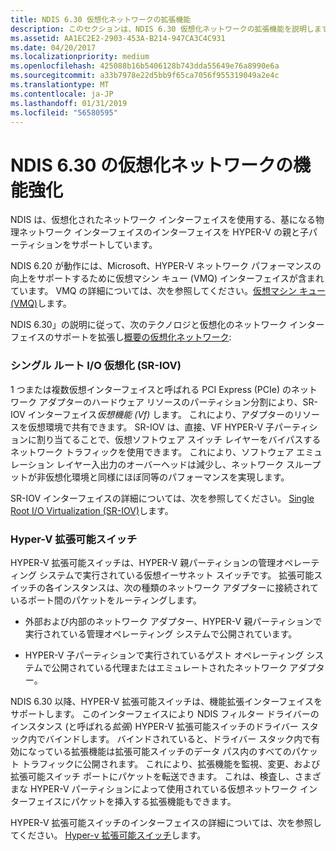 ```yaml
---
title: NDIS 6.30 仮想化ネットワークの拡張機能
description: このセクションは、NDIS 6.30 仮想化ネットワークの拡張機能を説明します
ms.assetid: AA1EC2E2-2903-453A-B214-947CA3C4C931
ms.date: 04/20/2017
ms.localizationpriority: medium
ms.openlocfilehash: 425088b16b5406128b743dda55649e76a8990e6a
ms.sourcegitcommit: a33b7978e22d5bb9f65ca7056f955319049a2e4c
ms.translationtype: MT
ms.contentlocale: ja-JP
ms.lasthandoff: 01/31/2019
ms.locfileid: "56580595"
---
```

# <a name="virtualized-networking-enhancements-in-ndis-630"></a>NDIS 6.30 の仮想化ネットワークの機能強化


NDIS は、仮想化されたネットワーク インターフェイスを使用する、基になる物理ネットワーク インターフェイスのインターフェイスを HYPER-V の親と子パーティションをサポートしています。

NDIS 6.20 が動作には、Microsoft、HYPER-V ネットワーク パフォーマンスの向上をサポートするために仮想マシン キュー (VMQ) インターフェイスが含まれています。 VMQ の詳細については、次を参照してください。[仮想マシン キュー (VMQ)](virtual-machine-queue--vmq-.md)します。

NDIS 6.30」の説明に従って、次のテクノロジと仮想化のネットワーク インターフェイスのサポートを拡張し[概要の仮想化ネットワーク](overview-of-virtualized-networking.md):

### <a name="single-root-io-virtualization-sr-iov"></a>シングル ルート I/O 仮想化 (SR-IOV)

1 つまたは複数仮想インターフェイスと呼ばれる PCI Express (PCIe) のネットワーク アダプターのハードウェア リソースのパーティション分割により、SR-IOV インターフェイス*仮想機能 (Vf)* します。 これにより、アダプターのリソースを仮想環境で共有できます。 SR-IOV は、直接、VF HYPER-V 子パーティションに割り当てることで、仮想ソフトウェア スイッチ レイヤーをバイパスするネットワーク トラフィックを使用できます。 これにより、ソフトウェア エミュレーション レイヤー入出力のオーバーヘッドは減少し、ネットワーク スループットが非仮想化環境と同様にほぼ同等のパフォーマンスを実現します。

SR-IOV インターフェイスの詳細については、次を参照してください。 [Single Root I/O Virtualization (SR-IOV)](single-root-i-o-virtualization--sr-iov-.md)します。

### <a name="hyper-v-extensible-switch"></a>Hyper-V 拡張可能スイッチ

HYPER-V 拡張可能スイッチは、HYPER-V 親パーティションの管理オペレーティング システムで実行されている仮想イーサネット スイッチです。 拡張可能スイッチの各インスタンスは、次の種類のネットワーク アダプターに接続されているポート間のパケットをルーティングします。

-   外部および内部のネットワーク アダプター、HYPER-V 親パーティションで実行されている管理オペレーティング システムで公開されています。

-   HYPER-V 子パーティションで実行されているゲスト オペレーティング システムで公開されている代理またはエミュレートされたネットワーク アダプター。

NDIS 6.30 以降、HYPER-V 拡張可能スイッチは、機能拡張インターフェイスをサポートします。 このインターフェイスにより NDIS フィルター ドライバーのインスタンス (と呼ばれる*拡張*) HYPER-V 拡張可能スイッチのドライバー スタック内でバインドします。 バインドされていると、ドライバー スタック内で有効になっている拡張機能は拡張可能スイッチのデータ パス内のすべてのパケット トラフィックに公開されます。 これにより、拡張機能を監視、変更、および拡張可能スイッチ ポートにパケットを転送できます。 これは、検査し、さまざまな HYPER-V パーティションによって使用されている仮想ネットワーク インターフェイスにパケットを挿入する拡張機能もできます。

HYPER-V 拡張可能スイッチのインターフェイスの詳細については、次を参照してください。 [Hyper-v 拡張可能スイッチ](hyper-v-extensible-switch.md)します。

 

 





